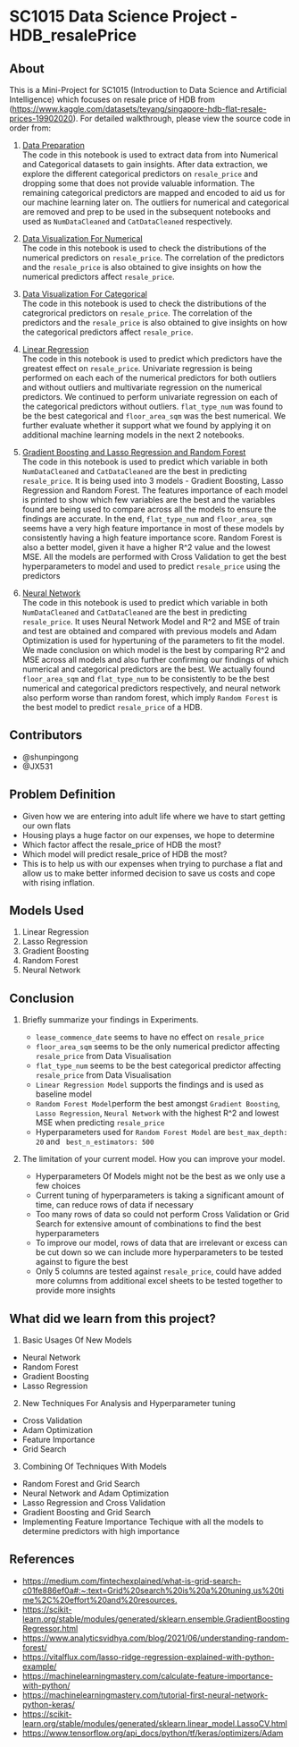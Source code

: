 # SC1015 Data Science Project - HDB_resalePrice

## About

This is a Mini-Project for SC1015 (Introduction to Data Science and Artificial Intelligence) which focuses on resale price of HDB from (https://www.kaggle.com/datasets/teyang/singapore-hdb-flat-resale-prices-19902020). For detailed walkthrough, please view the source code in order from:

1. [Data Preparation](https://github.com/shunpingong/SC1015-Project/blob/main/Data%20Preparation.ipynb) <br>
The code in this notebook is used to extract data from into Numerical and Categorical datasets to gain insights. After data extraction, we explore the different categorical predictors on `resale_price` and dropping some that does not provide valuable information. The remaining categorical predictors are mapped and encoded to aid us for our machine learning later on. The outliers for numerical and categorical are removed and prep to be used in the subsequent notebooks and used as `NumDataCleaned` and `CatDataCleaned` respectively.

2. [Data Visualization For Numerical](https://github.com/shunpingong/SC1015-Project/blob/main/Data%20Visualization%20For%20Numerical.ipynb)<br>
The code in this notebook is used to check the distributions of the numerical predictors on `resale_price`. The correlation of the predictors and the `resale_price` is also obtained to give insights on how the numerical predictors affect `resale_price`.

3. [Data Visualization For Categorical](https://github.com/shunpingong/SC1015-Project/blob/main/Data%20Visualization%20For%20Categorical.ipynb)<br>
The code in this notebook is used to check the distributions of the categrorical predictors on `resale_price`. The correlation of the predictors and the `resale_price` is also obtained to give insights on how the categorical predictors affect `resale_price`.

4. [Linear Regression](https://github.com/shunpingong/SC1015-Project/blob/main/Linear%20Regression.ipynb)<br>
The code in this notebook is used to predict which predictors have the greatest effect on `resale_price`. Univariate regression is being performed on each each of the numerical predictors for both outliers and without outliers and multivariate regression on the numerical predictors. We continued to perform univariate regression on each of the categorical predictors without outliers. `flat_type_num` was found to be the best categorical and `floor_area_sqm` was the best numerical. We further evaluate whether it support what we found by applying it on additional machine learning models in the next 2 notebooks.

5. [Gradient Boosting and Lasso Regression and Random Forest](https://github.com/shunpingong/SC1015-Project/blob/main/Gradient%20Boosting%20and%20Lasso%20Regression%20and%20Random%20Forest.ipynb)<br>
The code in this notebook is used to predict which variable in both `NumDataCleaned` and `CatDataCleaned` are the best in predicting `resale_price`. It is being used into 3 models - Gradient Boosting, Lasso Regression and Random Forest. The features importance of each model is printed to show which few variables are the best and the variables found are being used to compare across all the models to ensure the findings are accurate. In the end, `flat_type_num` and `floor_area_sqm` seems have a very high feature importance in most of these models by consistently having a high feature importance score. Random Forest is also a better model, given it have a higher R^2 value and the lowest MSE. All the models are performed with Cross Validation to get the best hyperparameters to model and used to predict `resale_price` using the predictors

6. [Neural Network](https://github.com/shunpingong/SC1015-Project/blob/main/Neural%20Network.ipynb)<br>
The code in this notebook is used to predict which variable in both `NumDataCleaned` and `CatDataCleaned` are the best in predicting `resale_price`. It uses Neural Network Model and R^2 and MSE of train and test are obtained and compared with previous models and Adam Optimization is used for hypertuning of the parameters to fit the model. We made conclusion on which model is the best by comparing R^2 and MSE across all models and also further confirming our findings of which numerical and categorical predictors are the best. We actually found `floor_area_sqm` and `flat_type_num` to be consistently to be the best numerical and categorical predictors respectively, and neural network also perform worse than random forest, which imply `Random Forest` is the best model to predict `resale_price` of a HDB.
  
## Contributors
- @shunpingong
- @JX531

## Problem Definition

- Given how we are entering into adult life where we have to start getting our own flats
- Housing plays a huge factor on our expenses, we hope to determine
- Which factor affect the resale_price of HDB the most?
- Which model will predict resale_price of HDB the most?
- This is to help us with our expenses when trying to purchase a flat and allow us to make better informed decision to save us costs and cope with rising inflation.

## Models Used

1. Linear Regression
2. Lasso Regression
3. Gradient Boosting
4. Random Forest
5. Neural Network

## Conclusion
1. Briefly summarize your findings in Experiments.<br>
   - `lease_commence_date` seems to have no effect on `resale_price`
   - `floor_area_sqm` seems to be the only numerical predictor affecting `resale_price` from Data Visualisation
   - `flat_type_num` seems to be the best categorical predictor affecting `resale_price` from Data Visualisation 
   - `Linear Regression Model` supports the findings and is used as baseline model
   - `Random Forest Model`perform the best amongst `Gradient Boosting`, `Lasso Regression`, `Neural Network` with the highest R^2 and lowest MSE when predicting `resale_price`
   - Hyperparameters used for `Random Forest Model` are `best_max_depth: 20`   and  ` best_n_estimators: 500` <br>

2. The limitation of your current model. How you can improve your model.
   - Hyperparameters Of Models might not be the best as we only use a few choices
   - Current tuning of hyperparameters is taking a significant amount of time, can reduce rows of data if necessary
   - Too many rows of data so could not perform Cross Validation or Grid Search for extensive amount of combinations to find the best hyperparameters
   - To improve our model, rows of data that are irrelevant or excess can be cut down so we can include more hyperparameters to be tested against to figure the best
   - Only 5 columns are tested against `resale_price`, could have added more columns from additional excel sheets to be tested together to provide more insights

   
## What did we learn from this project?
1. Basic Usages Of New Models
- Neural Network
- Random Forest 
- Gradient Boosting
- Lasso Regression

2. New Techniques For Analysis and Hyperparameter tuning
- Cross Validation
- Adam Optimization
- Feature Importance
- Grid Search

3. Combining Of Techniques With Models
- Random Forest and Grid Search
- Neural Network and Adam Optimization
- Lasso Regression and Cross Validation
- Gradient Boosting and Grid Search
- Implementing Feature Importance Techique with all the models to determine predictors with high importance

## References

- <https://medium.com/fintechexplained/what-is-grid-search-c01fe886ef0a#:~:text=Grid%20search%20is%20a%20tuning,us%20time%2C%20effort%20and%20resources.>
- <https://scikit-learn.org/stable/modules/generated/sklearn.ensemble.GradientBoostingRegressor.html>
- <https://www.analyticsvidhya.com/blog/2021/06/understanding-random-forest/>
- <https://vitalflux.com/lasso-ridge-regression-explained-with-python-example/>
- <https://machinelearningmastery.com/calculate-feature-importance-with-python/>
- <https://machinelearningmastery.com/tutorial-first-neural-network-python-keras/>
- <https://scikit-learn.org/stable/modules/generated/sklearn.linear_model.LassoCV.html>
- <https://www.tensorflow.org/api_docs/python/tf/keras/optimizers/Adam>
